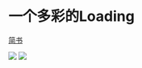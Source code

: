 # 一个多彩的Loading

[简书](https://www.jianshu.com/p/9cd5155b5372)

![](https://github.com/yaoyang4346/MyWeather/raw/master/pic/n.gif)
![](https://github.com/yaoyang4346/MyWeather/raw/master/pic/e.gif)
